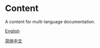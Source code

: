 # Content

A content for multi-language documentation.

[English](./en/introduction.md)

[简体中文](./zh/introduction.md)
